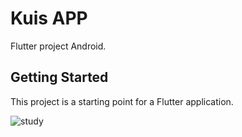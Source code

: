 # Kuis APP

Flutter project Android.

## Getting Started

This project is a starting point for a Flutter application.


![study](https://user-images.githubusercontent.com/19400760/230868381-bee0dd90-1a1f-4c08-a156-b8ec80eb3199.jpg)
